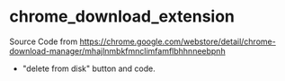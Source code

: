 # chrome_download_extension

Source Code from https://chrome.google.com/webstore/detail/chrome-download-manager/mhajlnmbkfmnclimfamflbhhnneebpnh

+ "delete from disk" button and code.

